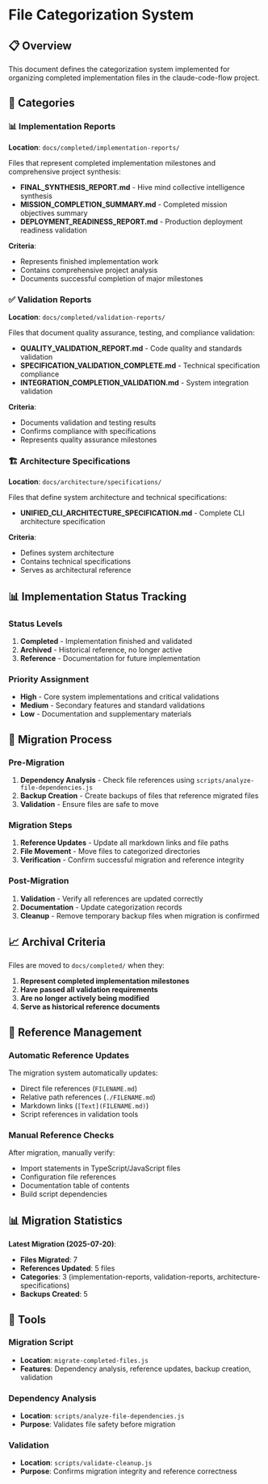 # File Categorization System

## 📋 Overview

This document defines the categorization system implemented for organizing completed implementation files in the claude-code-flow project.

## 🎯 Categories

### 📊 Implementation Reports
**Location**: `docs/completed/implementation-reports/`

Files that represent completed implementation milestones and comprehensive project synthesis:

- **FINAL_SYNTHESIS_REPORT.md** - Hive mind collective intelligence synthesis
- **MISSION_COMPLETION_SUMMARY.md** - Completed mission objectives summary
- **DEPLOYMENT_READINESS_REPORT.md** - Production deployment readiness validation

**Criteria**:
- Represents finished implementation work
- Contains comprehensive project analysis
- Documents successful completion of major milestones

### ✅ Validation Reports
**Location**: `docs/completed/validation-reports/`

Files that document quality assurance, testing, and compliance validation:

- **QUALITY_VALIDATION_REPORT.md** - Code quality and standards validation
- **SPECIFICATION_VALIDATION_COMPLETE.md** - Technical specification compliance
- **INTEGRATION_COMPLETION_VALIDATION.md** - System integration validation

**Criteria**:
- Documents validation and testing results
- Confirms compliance with specifications
- Represents quality assurance milestones

### 🏗️ Architecture Specifications
**Location**: `docs/architecture/specifications/`

Files that define system architecture and technical specifications:

- **UNIFIED_CLI_ARCHITECTURE_SPECIFICATION.md** - Complete CLI architecture specification

**Criteria**:
- Defines system architecture
- Contains technical specifications
- Serves as architectural reference

## 📊 Implementation Status Tracking

### Status Levels
1. **Completed** - Implementation finished and validated
2. **Archived** - Historical reference, no longer active
3. **Reference** - Documentation for future implementation

### Priority Assignment
- **High** - Core system implementations and critical validations
- **Medium** - Secondary features and standard validations
- **Low** - Documentation and supplementary materials

## 🔄 Migration Process

### Pre-Migration
1. **Dependency Analysis** - Check file references using `scripts/analyze-file-dependencies.js`
2. **Backup Creation** - Create backups of files that reference migrated files
3. **Validation** - Ensure files are safe to move

### Migration Steps
1. **Reference Updates** - Update all markdown links and file paths
2. **File Movement** - Move files to categorized directories
3. **Verification** - Confirm successful migration and reference integrity

### Post-Migration
1. **Validation** - Verify all references are updated correctly
2. **Documentation** - Update categorization records
3. **Cleanup** - Remove temporary backup files when migration is confirmed

## 📈 Archival Criteria

Files are moved to `docs/completed/` when they:

1. **Represent completed implementation milestones**
2. **Have passed all validation requirements**
3. **Are no longer actively being modified**
4. **Serve as historical reference documents**

## 🔗 Reference Management

### Automatic Reference Updates
The migration system automatically updates:
- Direct file references (`FILENAME.md`)
- Relative path references (`./FILENAME.md`)
- Markdown links (`[Text](FILENAME.md)`)
- Script references in validation tools

### Manual Reference Checks
After migration, manually verify:
- Import statements in TypeScript/JavaScript files
- Configuration file references
- Documentation table of contents
- Build script dependencies

## 📊 Migration Statistics

**Latest Migration (2025-07-20)**:
- **Files Migrated**: 7
- **References Updated**: 5 files
- **Categories**: 3 (implementation-reports, validation-reports, architecture-specifications)
- **Backups Created**: 5

## 🔧 Tools

### Migration Script
- **Location**: `migrate-completed-files.js`
- **Features**: Dependency analysis, reference updates, backup creation, validation

### Dependency Analysis
- **Location**: `scripts/analyze-file-dependencies.js`
- **Purpose**: Validates file safety before migration

### Validation
- **Location**: `scripts/validate-cleanup.js`
- **Purpose**: Confirms migration integrity and reference correctness
